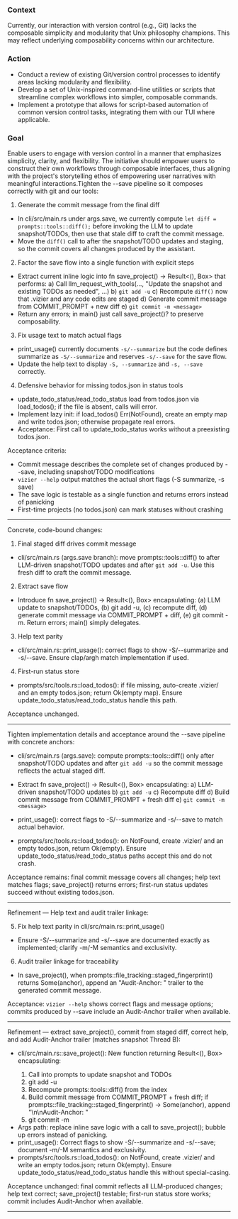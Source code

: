 ### Context

Currently, our interaction with version control (e.g., Git) lacks the composable simplicity and modularity that Unix philosophy champions. This may reflect underlying composability concerns within our architecture.

### Action

- Conduct a review of existing Git/version control processes to identify areas lacking modularity and flexibility.
- Develop a set of Unix-inspired command-line utilities or scripts that streamline complex workflows into simpler, composable commands.
- Implement a prototype that allows for script-based automation of common version control tasks, integrating them with our TUI where applicable.

### Goal

Enable users to engage with version control in a manner that emphasizes simplicity, clarity, and flexibility. The initiative should empower users to construct their own workflows through composable interfaces, thus aligning with the project's storytelling ethos of empowering user narratives with meaningful interactions.Tighten the --save pipeline so it composes correctly with git and our tools:

1) Generate the commit message from the final diff
- In cli/src/main.rs under args.save, we currently compute `let diff = prompts::tools::diff();` before invoking the LLM to update snapshot/TODOs, then use that stale diff to craft the commit message.
- Move the `diff()` call to after the snapshot/TODO updates and staging, so the commit covers all changes produced by the assistant.

2) Factor the save flow into a single function with explicit steps
- Extract current inline logic into fn save_project() -> Result<(), Box<dyn Error>> that performs:
  a) Call llm_request_with_tools(..., "Update the snapshot and existing TODOs as needed", ...)
  b) `git add -u`
  c) Recompute `diff()` now that .vizier and any code edits are staged
  d) Generate commit message from COMMIT_PROMPT + new diff
  e) `git commit -m <message>`
- Return any errors; in main() just call save_project()? to preserve composability.

3) Fix usage text to match actual flags
- print_usage() currently documents `-s/--summarize` but the code defines summarize as `-S/--summarize` and reserves `-s/--save` for the save flow.
- Update the help text to display `-S, --summarize` and `-s, --save` correctly.

4) Defensive behavior for missing todos.json in status tools
- update_todo_status/read_todo_status load from todos.json via load_todos(); if the file is absent, calls will error.
- Implement lazy init: if load_todos() Err(NotFound), create an empty map and write todos.json; otherwise propagate real errors.
- Acceptance: First call to update_todo_status works without a preexisting todos.json.

Acceptance criteria:
- Commit message describes the complete set of changes produced by --save, including snapshot/TODO modifications
- `vizier --help` output matches the actual short flags (-S summarize, -s save)
- The save logic is testable as a single function and returns errors instead of panicking
- First-time projects (no todos.json) can mark statuses without crashing

---

Concrete, code-bound changes:

1) Final staged diff drives commit message
- cli/src/main.rs (args.save branch): move prompts::tools::diff() to after LLM-driven snapshot/TODO updates and after `git add -u`. Use this fresh diff to craft the commit message.

2) Extract save flow
- Introduce fn save_project() -> Result<(), Box<dyn std::error::Error>> encapsulating: (a) LLM update to snapshot/TODOs, (b) git add -u, (c) recompute diff, (d) generate commit message via COMMIT_PROMPT + diff, (e) git commit -m. Return errors; main() simply delegates.

3) Help text parity
- cli/src/main.rs::print_usage(): correct flags to show -S/--summarize and -s/--save. Ensure clap/argh match implementation if used.

4) First-run status store
- prompts/src/tools.rs::load_todos(): if file missing, auto-create .vizier/ and an empty todos.json; return Ok(empty map). Ensure update_todo_status/read_todo_status handle this path.

Acceptance unchanged.


---

Tighten implementation details and acceptance around the --save pipeline with concrete anchors:

- cli/src/main.rs (args.save): compute prompts::tools::diff() only after snapshot/TODO updates and after `git add -u` so the commit message reflects the actual staged diff.

- Extract fn save_project() -> Result<(), Box<dyn std::error::Error>> encapsulating:
  a) LLM-driven snapshot/TODO updates
  b) `git add -u`
  c) Recompute diff
  d) Build commit message from COMMIT_PROMPT + fresh diff
  e) `git commit -m <message>`

- print_usage(): correct flags to -S/--summarize and -s/--save to match actual behavior.

- prompts/src/tools.rs::load_todos(): on NotFound, create .vizier/ and an empty todos.json, return Ok(empty). Ensure update_todo_status/read_todo_status paths accept this and do not crash.

Acceptance remains: final commit message covers all changes; help text matches flags; save_project() returns errors; first-run status updates succeed without existing todos.json.

---

Refinement — Help text and audit trailer linkage:

5) Fix help text parity in cli/src/main.rs::print_usage()
- Ensure -S/--summarize and -s/--save are documented exactly as implemented; clarify -m/-M semantics and exclusivity.

6) Audit trailer linkage for traceability
- In save_project(), when prompts::file_tracking::staged_fingerprint() returns Some(anchor), append an "Audit-Anchor: <anchor>" trailer to the generated commit message.

Acceptance: `vizier --help` shows correct flags and message options; commits produced by --save include an Audit-Anchor trailer when available.


---

Refinement — extract save_project(), commit from staged diff, correct help, and add Audit-Anchor trailer (matches snapshot Thread B):

- cli/src/main.rs::save_project(): New function returning Result<(), Box<dyn Error>> encapsulating:
  1) Call into prompts to update snapshot and TODOs
  2) git add -u
  3) Recompute prompts::tools::diff() from the index
  4) Build commit message from COMMIT_PROMPT + fresh diff; if prompts::file_tracking::staged_fingerprint() -> Some(anchor), append "\n\nAudit-Anchor: <anchor>"
  5) git commit -m <message>
- Args path: replace inline save logic with a call to save_project(); bubble up errors instead of panicking.
- print_usage(): Correct flags to show -S/--summarize and -s/--save; document -m/-M semantics and exclusivity.
- prompts/src/tools.rs::load_todos(): on NotFound, create .vizier/ and write an empty todos.json; return Ok(empty). Ensure update_todo_status/read_todo_status handle this without special-casing.

Acceptance unchanged: final commit reflects all LLM-produced changes; help text correct; save_project() testable; first-run status store works; commit includes Audit-Anchor when available.

---

